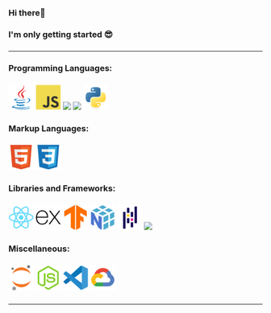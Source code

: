 ### Hi there👋
### I'm only getting started 😎
### <hr>
### Programming Languages:
### <img src="https://raw.githubusercontent.com/devicons/devicon/master/icons/java/java-original.svg" width="50em">     <img src="https://raw.githubusercontent.com/devicons/devicon/master/icons/javascript/javascript-original.svg" width="50em">     <img src="https://github.com/sahilsingh2402/sahilsingh2402/raw/main/files_ss2402/cpp.svg" width="50em">     <img src="https://github.com/sahilsingh2402/sahilsingh2402/raw/main/files_ss2402/c-original.svg" width="50em">      <img src="https://raw.githubusercontent.com/devicons/devicon/master/icons/python/python-original.svg" width="50em">
### Markup Languages:
### <img src="https://raw.githubusercontent.com/devicons/devicon/master/icons/html5/html5-original.svg" width="50em">     <img src="https://raw.githubusercontent.com/devicons/devicon/master/icons/css3/css3-original.svg" width="50em">
### Libraries and Frameworks:
### <img src="https://raw.githubusercontent.com/devicons/devicon/master/icons/react/react-original.svg" width="50em">     <img src="https://raw.githubusercontent.com/devicons/devicon/master/icons/express/express-original.svg" width="50em">     <img src="https://raw.githubusercontent.com/devicons/devicon/master/icons/tensorflow/tensorflow-original.svg" width="50em">     <img src="https://raw.githubusercontent.com/devicons/devicon/master/icons/numpy/numpy-original.svg" width="50em">     <img src="https://raw.githubusercontent.com/devicons/devicon/master/icons/pandas/pandas-original.svg" width="50em">     <img src="https://upload.wikimedia.org/wikipedia/commons/0/05/Scikit_learn_logo_small.svg" width="50em">
### Miscellaneous:
### <img src="https://raw.githubusercontent.com/devicons/devicon/master/icons/jupyter/jupyter-original.svg" width="50em">     <img src="https://raw.githubusercontent.com/devicons/devicon/master/icons/nodejs/nodejs-original.svg" width="50">     <img src="https://raw.githubusercontent.com/devicons/devicon/master/icons/vscode/vscode-original.svg" width="50em">     <img src="https://raw.githubusercontent.com/devicons/devicon/master/icons/googlecloud/googlecloud-original.svg" width="50em">  
### <hr>
<!--
**Iman-Kalyan-Majumder/Iman-Kalyan-Majumder** is a ✨ _special_ ✨ repository because its `README.md` (this file) appears on your GitHub profile.

Here are some ideas to get you started:

- 🔭 I’m currently working on ...
- 🌱 I’m currently learning ...
- 👯 I’m looking to collaborate on ...
- 🤔 I’m looking for help with ...
- 💬 Ask me about ...
- 📫 How to reach me: ...
- 😄 Pronouns: ...
- ⚡ Fun fact: ...
-->
